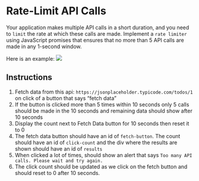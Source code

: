 # Rate-Limit API Calls

Your application makes multiple API calls in a short duration, and you need to `limit` the rate at which these calls are made. Implement a `rate limiter` using JavaScript promises that ensures that no more than 5 API calls are made in any 1-second window.

Here is an example:
![](https://storage.googleapis.com/acciojob-open-file-collections/87dfa640-3671-4ac2-ac20-1ca6fe4f490a_ezgif.com-video-to-gif.gif)

## Instructions

1. Fetch data from this api: `https://jsonplaceholder.typicode.com/todos/1` on click of a button that says “fetch data”
2. If the button is clicked more than 5 times within 10 seconds only 5 calls should be made in the 10 seconds and remaining data should show after 10 seconds
3. Display the count next to Fetch Data button for 10 seconds then reset it to 0
4. The fetch data button should have an id of `fetch-button`. The count should have an id of `click-count` and the div where the results are shown should have an id of `results`
5. When clicked a lot of times, should show an alert that says `Too many API calls. Please wait and try again.`
6. The click count should be updated as we click on the fetch button and should reset to 0 after 10 seconds.
